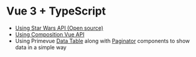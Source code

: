 # Vue 3 + TypeScript

 - [Using Star Wars API (Open source)](https://swapi.dev/documentation)
 - [Using Composition Vue API](https://vuejs.org/guide/introduction.html#composition-api)
 - Using Primevue [Data Table](https://primevue.org/datatable/) along with [Paginator](https://primevue.org/paginator/) components to show data in a simple way
